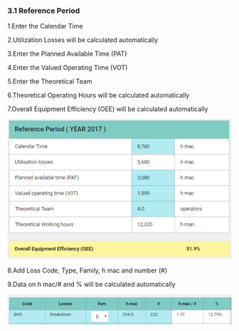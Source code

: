### 3.1 Reference Period

1.Enter the Calendar Time

2.Utilization Losses will be calculated automatically

3.Enter the Planned Available Time \(PAT\)

4.Enter the Valued Operating Time \(VOT\)

5.Enter the Theoretical Team

6.Theoretical Operating Hours will be calculated automatically

7.Overall Equipment Efficiency \(OEE\) will be calculated automatically

![](/assets/import3.png)

8.Add Loss Code, Type, Family, h mac and number \(\#\)

9.Data on h mac/\# and % will be calculated automatically

![](/assets/import2.png)





